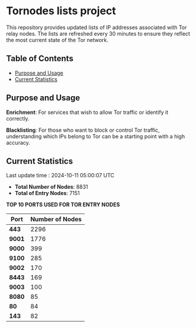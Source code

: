 # Tornodes lists project

This repository provides updated lists of IP addresses associated with Tor relay nodes. The lists are refreshed every 30 minutes to ensure they reflect the most current state of the Tor network.

## Table of Contents

- [Purpose and Usage](#purpose-and-usage)
- [Current Statistics](#current-statistics)


## Purpose and Usage

**Enrichment**: For services that wish to allow Tor traffic or identify it correctly.

**Blacklisting**: For those who want to block or control Tor traffic, understanding which IPs belong to Tor can be a starting point with a high accuracy.

## Current Statistics

Last update time : 2024-10-11 05:00:07 UTC

- **Total Number of Nodes**: 8831
- **Total of Entry Nodes**: 7151

**TOP 10 PORTS USED FOR TOR ENTRY NODES**

| **Port** | **Number of Nodes** |
|------|-----------------|
| **443**   | 2296  |
| **9001**   | 1776  |
| **9000**   | 399  |
| **9100**   | 285  |
| **9002**   | 170  |
| **8443**   | 169  |
| **9003**   | 100  |
| **8080**   | 85  |
| **80**   | 84  |
| **143**   | 82  |

